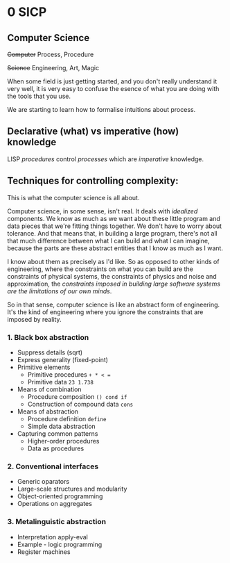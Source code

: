 # 0 SICP

## Computer Science

<s>Computer</s> Process, Procedure

<s>Science</s> Engineering, Art, Magic

When some field is just getting started, and you don't really understand it very
well, it is very easy to confuse the esence of what you are doing with the tools
that you use.

We are starting to learn how to formalise intuitions about process.

## Declarative (what) vs imperative (how) knowledge

LISP *procedures* control *processes* which are *imperative* knowledge.

## Techniques for controlling complexity:

This is what the computer science is all about.

Computer science, in some sense, isn't real. It deals with _idealized_
components. We know as much as we want about these little program and data
pieces that we're fitting things together. We don't have to worry about
tolerance. And that means that, in building a large program, there's not all
that much difference between what I can build and what I can imagine, because
the parts are these abstract entities that I know as much as I want.

I know about them as precisely as I'd like. So as opposed to other kinds of
engineering, where the constraints on what you can build are the constraints of
physical systems, the constraints of physics and noise and approximation, the
_constraints imposed in building large software systems are the limitations of
our own minds_.

So in that sense, computer science is like an abstract form of engineering. It's
the kind of engineering where you ignore the constraints that are imposed by
reality.

### 1. Black box abstraction

* Suppress details (sqrt)
* Express generality (fixed-point)
* Primitive elements
    * Primitive procedures `+ * < =`
    * Primitive data `23 1.738`
* Means of combination
    * Procedure composition `() cond if`
    * Construction of compound data `cons`
* Means of abstraction
    * Procedure definition `define`
    * Simple data abstraction
* Capturing common patterns
    * Higher-order procedures
    * Data as procedures

### 2. Conventional interfaces

* Generic oparators
* Large-scale structures and modularity
* Object-oriented programming
* Operations on aggregates

### 3. Metalinguistic abstraction

* Interpretation apply-eval
* Example - logic programming
* Register machines
